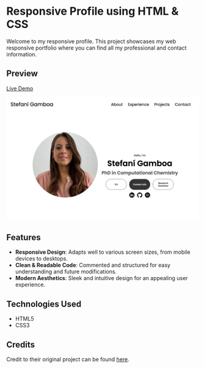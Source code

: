 # Responsive Profile using HTML & CSS

Welcome to my responsive profile. This project showcases my web responsive portfolio where you can find all my professional and contact information.

## Preview

[Live Demo](https://stefani-gamboa-portfolio.netlify.app/)

![Profile Screenshot](./assets/Screenshot_1.png)

## Features

- **Responsive Design**: Adapts well to various screen sizes, from mobile devices to desktops.
- **Clean & Readable Code**: Commented and structured for easy understanding and future modifications.
- **Modern Aesthetics**: Sleek and intuitive design for an appealing user experience.

## Technologies Used

- HTML5
- CSS3

## Credits

Credit to their original project can be found [here](https://github.com/Ade-mir).
